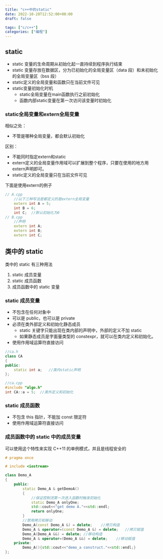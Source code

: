 ```yaml
---
title: "c++中的static"
date: 2022-10-28T12:52:00+08:00
draft: false

tags: ["c/c++"]
categories: ["编程"]
---
```


## static

- static 变量的生命周期从初始化起一直持续到程序执行结束
- static 变量存放在数据区，分为已初始化的全局变量区（data 段）和未初始化的全局变量区（bss 段）
- static定义的全局变量和函数只在当前文件可见
- static变量初始化时机
    - static全局变量在main函数执行之前初始化
    - 函数内部static变量在第一次访问该变量时初始化

### static全局变量和extern全局变量

相似之处：

- 不管是哪种全局变量，都会默认初始化

区别：

- 不能同时指定extern和static
- extern定义的全局变量作用域可以扩展到整个程序，只要在使用的地方用extern声明即可。
- static定义的全局变量只在当前文件可见

下面是使用extern的例子

```cpp
// A.cpp
    //以下三种写法是都定义的是extern全局变量
    extern int A = 5;
    int B = 6;
    int C;  //默认初始化为0
// B.cpp
    //声明
    extern int A;
    extern int B;
    extern int C;
```

## 类中的 static

类中的 static 有三种用法

1. static 成员变量
2. static 成员函数
3. 成员函数中的 static 变量

### static 成员变量

- 不包含在任何对象中
- 可以是 public，也可以是 private
- 必须在类外部定义和初始化静态成员
  - static 关键字只能出现在类内部的声明中，外部的定义不加 static
  - 如果静态成员是字面量类型的 constexpr，就可以在类内定义和初始化。
- 使用作用域运算符直接访问

```cpp
//ca.h
class CA
{
public:
    static int a;   //类内static声明
};

//ca.cpp
#include "algo.h"
int CA::a = 5;  //类外定义和初始化
```

### static 成员函数

- 不包含 this 指针，不能加 const 限定符
- 使用作用域运算符直接访问

### 成员函数中的 static 中的成员变量

可以使用这个特性来实现 C++11 的单例模式，并且是线程安全的

```cpp
# pragma once

# include <iostream>

class Demo_A
{
    public:
        static Demo_A & getDemoA()
        {
            //保证控制流第一次进入函数时触发初始化
            static Demo_A onlyOne;
            std::cout<<"get demo A."<<std::endl;
            return onlyOne;
        }
        //禁用拷贝和移动
        Demo_A(const Demo_A &) = delete;    //拷贝构造
        Demo_A & operator=(const Demo_A &) = delete;   //拷贝赋值
        Demo_A(Demo_A &&) = delete; //移动构造
        Demo_A & operator=(Demo_A &&) = delete;    //移动赋值
    private:
        Demo_A(){std::cout<<"demo_a construct."<<std::endl;}
};
```
